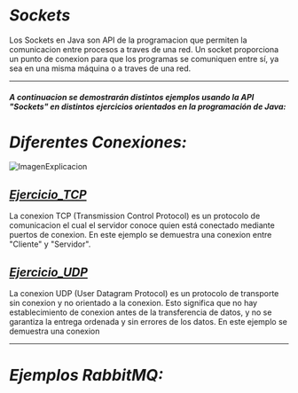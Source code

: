 # _Sockets_

Los Sockets en Java son API de la programacion que permiten la comunicacion entre procesos
a traves de una red. Un socket proporciona un punto de conexion para que los programas se
comuniquen entre sí, ya sea en una misma máquina o a traves de una red. 

___

#### _A continuacion se demostrarán distintos ejemplos usando la API "Sockets" en distintos ejercicios orientados en la programación de Java:_


# _Diferentes Conexiones:_


![ImagenExplicacion](https://user-images.githubusercontent.com/117557162/282651547-4f0afea9-aca0-4174-96e2-09c08f446001.jpg)

## [_Ejercicio_TCP_](./Ejercicio_TCP)

La conexion TCP (Transmission Control Protocol) es un protocolo de comunicacion el cual el 
servidor conoce quien está conectado mediante puertos de conexion. En este ejemplo se 
demuestra una conexion entre "Cliente" y "Servidor".

## [_Ejercicio_UDP_](./Ejercicio_UDP)

La conexion UDP (User Datagram Protocol) es un protocolo de transporte sin conexion y no
orientado a la conexion. Esto significa que no hay establecimiento de conexion antes
de la transferencia de datos, y no se garantiza la entrega ordenada y sin errores de los 
datos. En este ejemplo se demuestra una conexion


___


# _Ejemplos RabbitMQ:_
